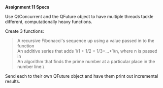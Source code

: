 
**Assignment 11 Specs**

Use QtConcurrent and the QFuture object to have multiple threads tackle different, computationally heavy functions.

Create 3 functions: 
> A recursive Fibonacci's sequence up using a value passed in to the function \
> An additive series that adds 1/1 + 1/2 + 1/3+...+1/n, where n is passed in \
> An algorithm that finds the prime number at a particular place in the number line.\

Send each to their own QFuture object and have them print out incremental results.
